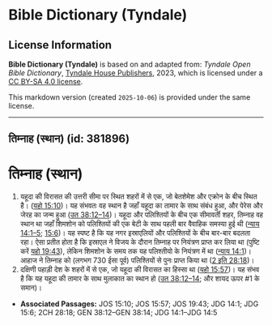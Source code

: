 # Bible Dictionary (Tyndale)

## License Information

**Bible Dictionary (Tyndale)** is based on and adapted from: _Tyndale Open Bible Dictionary_, [Tyndale House Publishers](https://tyndaleopenresources.com/), 2023, which is licensed under a [CC BY-SA 4.0 license](https://creativecommons.org/licenses/by-sa/4.0/legalcode.en).

This markdown version (created `2025-10-06`) is provided under the same license.



--------------------------------

## तिम्नाह (स्थान) (id: 381896)

तिम्नाह (स्थान)
===============

1. यहूदा की विरासत की उत्तरी सीमा पर स्थित शहरों में से एक, जो बेतशेमेश और एक्रोन के बीच स्थित है। ([यहो 15:10](https://ref.ly/Josh15:10))। यह संभवतः वह स्थान है जहाँ यहूदा का तामार के साथ संबंध हुआ, और पेरेस और जेरह का जन्म हुआ ([उत 38:12–14](https://ref.ly/Gen38:12-Gen38:14))। यहूदा और पलिश्तियों के बीच एक सीमावर्ती शहर, तिम्नाह वह स्थान था जहाँ शिमशोन को पलिश्तियों की एक बेटी के साथ पहली बार वैवाहिक समस्या हुई थी ([न्याय 14:1–5](https://ref.ly/Judg14:1-Judg14:5); [15:6](https://ref.ly/Judg15:6))। यह स्पष्ट है कि यह नगर इस्राएलियों और पलिश्तियों के बीच बार\-बार बदलता रहा। ऐसा प्रतीत होता है कि इस्राएल ने विजय के दौरान तिम्नाह पर नियंत्रण प्राप्त कर लिया था (पुष्टि करें [यहो 19:43](https://ref.ly/Josh19:43)), लेकिन शिमशोन के समय तक यह पलिश्तीयो के नियंत्रण में था ([न्याय 14:1](https://ref.ly/Judg14:1))। आहाज ने तिम्नाह को (लगभग 730 ईसा पूर्व) पलिश्तियों से पुनः प्राप्त किया था ([2 इति 28:18](https://ref.ly/2Chr28:18))।
2. दक्षिणी पहाड़ी देश के शहरों में से एक, जो यहूदा की विरासत का हिस्सा था ([यहो 15:57](https://ref.ly/Josh15:57))। यह संभव है कि यह यहूदा की तामार के साथ मुलाकात का स्थान हो ([उत 38:12–14](https://ref.ly/Gen38:12-Gen38:14); और शायद ऊपर \#1 के समान)।

* **Associated Passages:** JOS 15:10; JOS 15:57; JOS 19:43; JDG 14:1; JDG 15:6; 2CH 28:18; GEN 38:12–GEN 38:14; JDG 14:1–JDG 14:5

